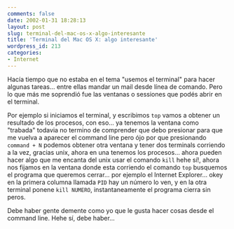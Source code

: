 ```yaml
---
comments: false
date: 2002-01-31 18:28:13
layout: post
slug: terminal-del-mac-os-x-algo-interesante
title: 'Terminal del Mac OS X: algo interesante'
wordpress_id: 213
categories:
- Internet
---
```


Hacía tiempo que no estaba en el tema &#34;usemos el terminal&#34; para hacer algunas tareas… entre ellas mandar un mail desde línea de comando. Pero lo que más me soprendió fue las ventanas o sessiones que podés abrir en el terminal.  

  

  

Por ejemplo si iniciamos el terminal, y escribimos `top` vamos a obtener un resultado de los procesos, con eso… ya tenemos la ventana como &#34;trabada&#34; todavia no termino de comprender que debo presionar para que me vuelva a aparecer el command line pero ójo por que presionando `command + N` podemos obtener otra ventana y tener dos terminals corriendo a la vez, gracias unix, ahora en una tenemos los procesos… ahora pueden hacer algo que me encanta del unix usar el comando `kill` hehe sí!, ahora nos fijamos en la ventana donde esta corriendo el comando `top` busquemos el programa que queremos cerrar… por ejemplo el Internet Explorer… okey en la primera columna llamada `PID` hay un número lo ven, y en la otra terminal ponene `kill NUMERO`, instantaneamente el programa cierra sin peros.  

  

Debe haber gente demente como yo que le gusta hacer cosas desde el command line. Hehe sí, debe haber…




 
